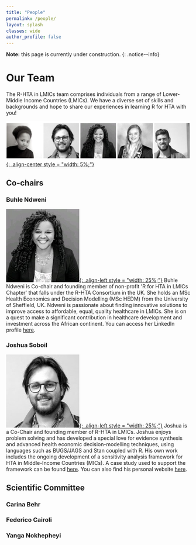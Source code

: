 ```yaml
---
title: "People"
permalink: /people/
layout: splash
classes: wide
author_profile: false
---
```

**Note:** this page is currently under construction.
{: .notice--info}
# Our Team
The R-HTA in LMICs team comprises individuals from a range of Lower-Middle Income Countries (LMICs). We have a diverse set of skills and backgrounds and hope to share our experiences in learning R for HTA with you!

[![styled-image](/assets/images/website_team.png "The Team"){: .align-center style = "width: 5%;"}](/assets/images/website_team.png "The Team")


## Co-chairs
### Buhle Ndweni
[![styled-image](/assets/images/bNdweni.jpeg "Buhle Ndweni, MSc"){: .align-left style = "width: 25%;"}](/assets/images/bNdweni.jpeg "Buhle Ndweni, MSc") Buhle Ndweni is Co-chair and founding member of non-profit 'R for HTA in LMICs Chapter' that falls under the R-HTA Consortium in the UK. She holds an MSc Health Economics and Decision Modelling (MSc HEDM) from the University of Sheffield, UK.
Ndweni is passionate about finding innovative solutions to improve access to affordable, equal, quality healthcare in LMICs. She is on a quest to make a significant contribution in healthcare development and investment across the African continent. You can access her LinkedIn profile [here](https://www.linkedin.com/in/buhle-n-04a5661a/).
### Joshua Soboil
[![styled-image](/assets/images/jSoboil.jpeg "Joshua Soboil, MPH"){: .align-left style = "width: 25%;"}](/assets/images/jSoboil.jpeg "Joshua Soboil, MPH") Joshua is a Co-Chair and founding member of R-HTA in LMICs. Joshua enjoys problem solving and has developed a special love for evidence synthesis and advanced health economic decision-modelling techniques, using languages such as BUGS/JAGS and Stan coupled with R.
His own work includes the ongoing development of a sensitivity analysis framework for HTA in Middle-Income Countries (MICs). A case study used to support the framework can be found [here](https://github.com/jSoboil/Dissertation). You can also find his personal website [here](https://jsoboil.github.io/).


## Scientific Committee  
### Carina Behr
### Federico Cairoli
### Yanga Nokhepheyi